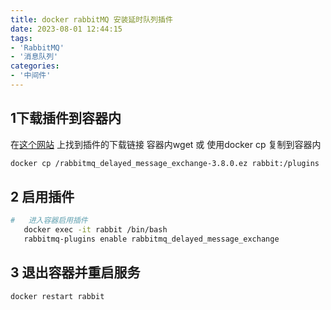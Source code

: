 ```yaml
---
title: docker rabbitMQ 安装延时队列插件
date: 2023-08-01 12:44:15
tags:
- 'RabbitMQ'
- '消息队列'
categories:
- '中间件'
---
```

<!-- more -->

## 1下载插件到容器内
 在[这个网站](https://www.rabbitmq.com/community-plugins.html) 上找到插件的下载链接
 容器内wget 或 使用docker cp 复制到容器内
 ```sh
docker cp /rabbitmq_delayed_message_exchange-3.8.0.ez rabbit:/plugins
```

## 2 启用插件
```sh
#   进入容器启用插件
   docker exec -it rabbit /bin/bash
   rabbitmq-plugins enable rabbitmq_delayed_message_exchange

```

## 3 退出容器并重启服务

```sh
docker restart rabbit
```